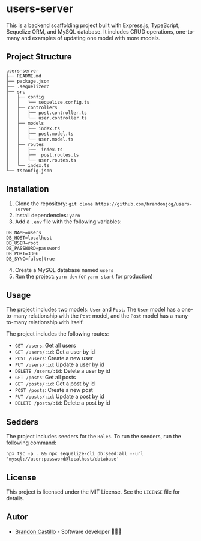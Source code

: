 # users-server

This is a backend scaffolding project built with Express.js, TypeScript, Sequelize ORM, and MySQL database. It includes CRUD operations, one-to-many and examples of updating one model with more models.

## Project Structure

```
users-server
├── README.md
├── package.json
├── .sequelizerc
├── src
│   ├── config
│   │   └── sequelize.config.ts
│   ├── controllers
│   │   ├── post.controller.ts
│   │   └── user.controller.ts
│   ├── models
│   │   ├── index.ts
│   │   ├── post.model.ts
│   │   └── user.model.ts
│   ├── routes
│   │   ├──  index.ts
│   │   ├──  post.routes.ts
│   │   └── user.routes.ts
│   └── index.ts
└── tsconfig.json

```

## Installation

1. Clone the repository: `git clone https://github.com/brandonjcg/users-server`
2. Install dependencies: `yarn`
3. Add a `.env` file with the following variables:

```
DB_NAME=users
DB_HOST=localhost
DB_USER=root
DB_PASSWORD=password
DB_PORT=3306
DB_SYNC=false|true
```

4. Create a MySQL database named `users`
5. Run the project: `yarn dev` (or `yarn start` for production)

## Usage

The project includes two models: `User` and `Post`. The `User` model has a one-to-many relationship with the `Post` model, and the `Post` model has a many-to-many relationship with itself.

The project includes the following routes:

- `GET /users`: Get all users
- `GET /users/:id`: Get a user by id
- `POST /users`: Create a new user
- `PUT /users/:id`: Update a user by id
- `DELETE /users/:id`: Delete a user by id
- `GET /posts`: Get all posts
- `GET /posts/:id`: Get a post by id
- `POST /posts`: Create a new post
- `PUT /posts/:id`: Update a post by id
- `DELETE /posts/:id`: Delete a post by id

## Sedders

The project includes seeders for the `Roles`. To run the seeders, run the following command:

```
npx tsc -p . && npx sequelize-cli db:seed:all --url 'mysql://user:password@localhost/database'
```

## License

This project is licensed under the MIT License. See the `LICENSE` file for details.

## Autor

- [Brandon Castillo](https://github.com/brandonjcg) - Software developer 👨🏽‍💻
